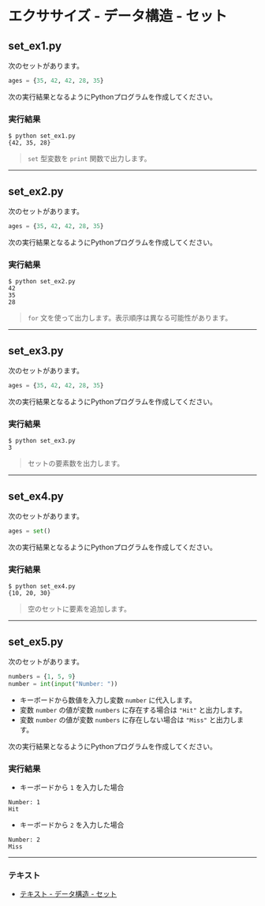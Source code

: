 # エクササイズ - データ構造 - セット

## set_ex1.py

次のセットがあります。

``` python
ages = {35, 42, 42, 28, 35}
```

次の実行結果となるようにPythonプログラムを作成してください。

### 実行結果

``` 
$ python set_ex1.py
{42, 35, 28}
```

> `set` 型変数を `print` 関数で出力します。

---

## set_ex2.py

次のセットがあります。

``` python
ages = {35, 42, 42, 28, 35}
```

次の実行結果となるようにPythonプログラムを作成してください。

### 実行結果

``` 
$ python set_ex2.py
42
35
28
```

> `for` 文を使って出力します。表示順序は異なる可能性があります。

---

## set_ex3.py

次のセットがあります。

``` python
ages = {35, 42, 42, 28, 35}
```

次の実行結果となるようにPythonプログラムを作成してください。

### 実行結果

``` 
$ python set_ex3.py
3
```

> セットの要素数を出力します。

---

## set_ex4.py

次のセットがあります。

``` python
ages = set()
```

次の実行結果となるようにPythonプログラムを作成してください。
 

### 実行結果

``` 
$ python set_ex4.py 
{10, 20, 30}
```

> 空のセットに要素を追加します。

---

## set_ex5.py

次のセットがあります。

``` python
numbers = {1, 5, 9}
number = int(input("Number: "))
```

* キーボードから数値を入力し変数 `number` に代入します。
* 変数 `number` の値が変数 `numbers` に存在する場合は `"Hit"` と出力します。
* 変数 `number` の値が変数 `numbers` に存在しない場合は `"Miss"` と出力します。

次の実行結果となるようにPythonプログラムを作成してください。
 

### 実行結果

* キーボードから `1` を入力した場合

``` 
Number: 1
Hit
```

* キーボードから `2` を入力した場合

``` 
Number: 2
Miss
```

---

### テキスト

* [テキスト - データ構造 - セット](../text/08_basic.md)
